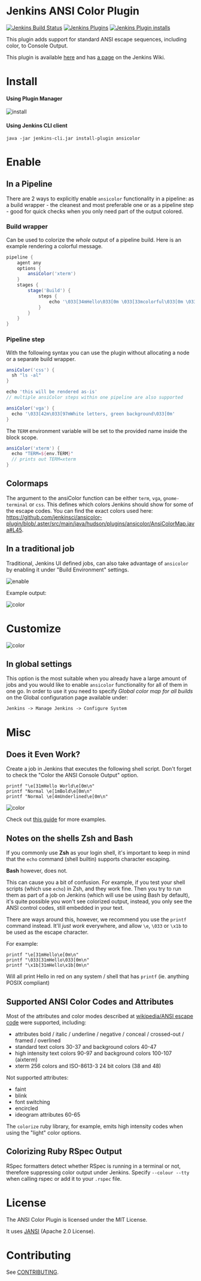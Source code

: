 # Jenkins ANSI Color Plugin

[![Jenkins Build Status](https://ci.jenkins.io/buildStatus/icon?job=Plugins%2Fansicolor-plugin%2Fmaster)](https://ci.jenkins.io/job/Plugins/job/ansicolor-plugin/job/master/)
[![Jenkins Plugins](https://img.shields.io/jenkins/plugin/v/ansicolor)](https://plugins.jenkins.io/ansicolor/)
[![Jenkins Plugin installs](https://img.shields.io/jenkins/plugin/i/ansicolor)](https://plugins.jenkins.io/ansicolor/)

This plugin adds support for standard ANSI escape sequences, including color, to Console Output.

This plugin is available [here](http://repo.jenkins-ci.org/releases/org/jenkins-ci/plugins/ansicolor/)
and has [a page](https://wiki.jenkins-ci.org/display/JENKINS/AnsiColor+Plugin) on the Jenkins Wiki.

# Install

#### Using Plugin Manager

![install](images/ansicolor-install.png "Install AnsiColor")

#### Using Jenkins CLI client

```
java -jar jenkins-cli.jar install-plugin ansicolor
```
# Enable

## In a Pipeline

There are 2 ways to explicitly enable `ansicolor` functionality in a pipeline: as a build wrapper - the cleanest and most preferable one
or as a pipeline step - good for quick checks when you only need part of the output colored.

### Build wrapper

Can be used to colorize the *whole* output of a pipeline build. Here is an example rendering a colorful message.

```groovy
pipeline {
    agent any
    options {
        ansiColor('xterm')
    }
    stages {
        stage('Build') {
            steps {
                echo '\033[34mHello\033[0m \033[33mcolorful\033[0m \033[35mworld!\033[0m'
            }
        }
    }
}
```

### Pipeline step

With the following syntax you can use the plugin without allocating a node or a separate build wrapper.

```groovy
ansiColor('css') {
  sh "ls -al"
}

echo 'this will be rendered as-is'
// multiple ansiColor steps within one pipeline are also supported

ansiColor('vga') {
  echo '\033[42m\033[97mWhite letters, green background\033[0m'
}
```

The `TERM` environment variable will be set to the provided name inside the block scope.

```groovy
ansiColor('xterm') {
  echo "TERM=${env.TERM}"
  // prints out TERM=xterm
}
```

## Colormaps

The argument to the ansiColor function can be either `term`, `vga`, `gnome-terminal` or `css`. This defines which colors Jenkins should show for some of the escape codes. You can find the exact colors used here: https://github.com/jenkinsci/ansicolor-plugin/blob/,aster/src/main/java/hudson/plugins/ansicolor/AnsiColorMap.java#L45.

## In a traditional job

Traditional, Jenkins UI defined jobs, can also take advantage of `ansicolor` by enabling it under "Build Environment" settings.

![enable](images/ansicolor-enable.png "Enable AnsiColor")

Example output:

![color](images/ansicolor.png "Color with AnsiColor")

# Customize

![color](images/ansicolor-config.png "Customize colors used by AnsiColor")


## In global settings

This option is the most suitable when you already have a large amount of jobs and you would like to enable `ansicolor` functionality for all of them in one go.
In order to use it you need to specify _Global color map for all builds_ on the Global configuration page available under:
```
Jenkins -> Manage Jenkins -> Configure System
```


# Misc

## Does it Even Work?

Create a job in Jenkins that executes the following shell script. Don't forget to check the "Color the ANSI Console Output" option.

    printf "\e[31mHello World\e[0m\n"
    printf "Normal \e[1mBold\e[0m\n"
    printf "Normal \e[4mUnderlined\e[0m\n"

![color](images/ansicolor-works.png "It works!")

Check out [this guide](http://misc.flogisoft.com/bash/tip_colors_and_formatting) for more examples.

## Notes on the shells Zsh and Bash

If you commonly use **Zsh** as your login shell, it's important to keep in mind
that the `echo` command (shell builtin) supports character escaping.

**Bash** however, does not.

This can cause you a bit of confusion. For example, if you test your
shell scripts (which use `echo`) in Zsh, and they work fine.  Then you
try to run them as part of a job on Jenkins (which will use be using
Bash by default), it's quite possible you won't see colorized output,
instead, you only see the ANSI control codes, still embedded in your
text.

There are ways around this, however, we recommend you use the `printf`
command instead. It'll _just work_ everywhere, and allow `\e`, `\033`
or `\x1b` to be used as the escape character.

For example:

    printf "\e[31mHello\e[0m\n"
    printf "\033[31mHello\033[0m\n"
    printf "\x1b[31mHello\x1b[0m\n"

Will all print Hello in red on any system / shell that has `printf` (ie. anything POSIX compliant)

## Supported ANSI Color Codes and Attributes

Most of the attributes and color modes described at [wikipedia/ANSI escape code](https://en.wikipedia.org/wiki/ANSI_escape_code)
were supported, including:

- attributes bold / italic / underline / negative / conceal / crossed-out / framed / overlined
- standard text colors 30-37 and background colors 40-47
- high intensity text colors 90-97 and background colors 100-107 (aixterm)
- xterm 256 colors and ISO-8613-3 24 bit colors (38 and 48)

Not supported attributes:

- faint
- blink
- font switching
- encircled
- ideogram attributes 60-65

The `colorize` ruby library, for example, emits high intensity codes when using the "light" color options.

## Colorizing Ruby RSpec Output

RSpec formatters detect whether RSpec is running in a terminal or not, therefore suppressing color output under Jenkins. Specify `--colour --tty` when calling rspec or add it to your `.rspec` file.

# License

The ANSI Color Plugin is licensed under the MIT License.

It uses [JANSI](https://github.com/fusesource/jansi/) (Apache 2.0 License).

# Contributing

See [CONTRIBUTING](.github/CONTRIBUTING.md).
